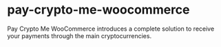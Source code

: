 # pay-crypto-me-woocommerce
Pay Crypto Me WooCommerce introduces a complete solution to receive your payments through the main cryptocurrencies.
